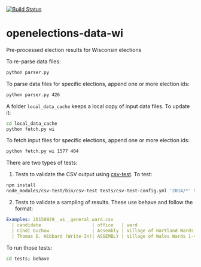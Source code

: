 [![Build Status](https://travis-ci.org/davipo/openelections-data-wi.svg?branch=master)](https://travis-ci.org/davipo/openelections-data-wi)

# openelections-data-wi
Pre-processed election results for Wisconsin elections

To re-parse data files:
```bash
python parser.py
```

To parse data files for specific elections, append one or more election ids:
```bash
python parser.py 426
```

A folder ``local_data_cache`` keeps a local copy of input data files. To update it:
```bash
cd local_data_cache
python fetch.py wi
```

To fetch input files for specific elections, append one or more election ids:
```bash
python fetch.py wi 1577 404
```

There are two types of tests:

1. Tests to validate the CSV output using <a href="https://github.com/dhcole/csv-test">csv-test</a>. To test:
```bash
npm install
node_modules/csv-test/bin/csv-test tests/csv-test-config.yml '2014/*' tests/csv-test-validators.yml
```

2. Tests to validate a sampling of results. These use behave and follow the format:
```yml
Examples: 20150929__wi__general_ward.csv
  | candidate                   | office   | ward                           | votes  | total |
  | Cindi Duchow                | Assembly | Village of Hartland Wards 1-13 | 117    | 140   |
  | Thomas D. Hibbard (Write-In)| ASSEMBLY | Village of Wales Wards 1-4     | 10     | 106   |
```

To run those tests:
```bash
cd tests; behave
```
